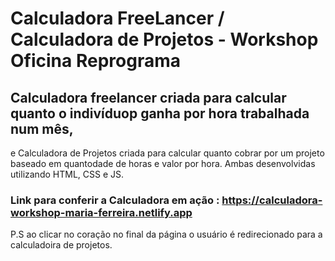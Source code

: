 # Calculadora FreeLancer / Calculadora de Projetos - Workshop Oficina Reprograma

## Calculadora freelancer criada para calcular quanto o indivíduop ganha por hora trabalhada num mês, 
e Calculadora de Projetos criada para calcular quanto cobrar por um projeto baseado em quantodade de horas e valor por hora.
Ambas desenvolvidas utilizando HTML, CSS e JS.

### Link para conferir a Calculadora em ação : https://calculadora-workshop-maria-ferreira.netlify.app
P.S ao clicar no coração no final da página o usuário é redirecionado para a calculadoira de projetos.
